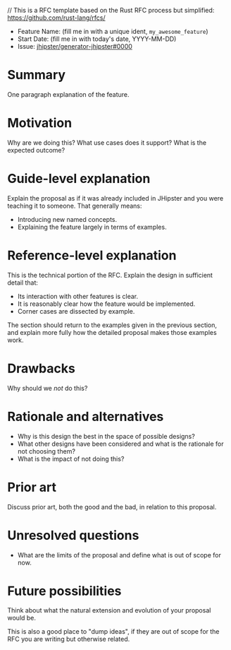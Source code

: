 // This is a RFC template based on the Rust RFC process but simplified: https://github.com/rust-lang/rfcs/

-   Feature Name: (fill me in with a unique ident, `my_awesome_feature`)
-   Start Date: (fill me in with today's date, YYYY-MM-DD)
-   Issue: [jhipster/generator-jhipster#0000](https://github.com/jhipster/generator-jhipster/0000)

# Summary

[summary]: #summary

One paragraph explanation of the feature.

# Motivation

[motivation]: #motivation

Why are we doing this? What use cases does it support? What is the expected outcome?

# Guide-level explanation

[guide-level-explanation]: #guide-level-explanation

Explain the proposal as if it was already included in JHipster and you were teaching it to someone. That generally means:

-   Introducing new named concepts.
-   Explaining the feature largely in terms of examples.

# Reference-level explanation

[reference-level-explanation]: #reference-level-explanation

This is the technical portion of the RFC. Explain the design in sufficient detail that:

-   Its interaction with other features is clear.
-   It is reasonably clear how the feature would be implemented.
-   Corner cases are dissected by example.

The section should return to the examples given in the previous section, and explain more fully how the detailed proposal makes those examples work.

# Drawbacks

[drawbacks]: #drawbacks

Why should we _not_ do this?

# Rationale and alternatives

[rationale-and-alternatives]: #rationale-and-alternatives

-   Why is this design the best in the space of possible designs?
-   What other designs have been considered and what is the rationale for not choosing them?
-   What is the impact of not doing this?

# Prior art

[prior-art]: #prior-art

Discuss prior art, both the good and the bad, in relation to this proposal.

# Unresolved questions

[unresolved-questions]: #unresolved-questions

-   What are the limits of the proposal and define what is out of scope for now.

# Future possibilities

[future-possibilities]: #future-possibilities

Think about what the natural extension and evolution of your proposal would
be.

This is also a good place to "dump ideas", if they are out of scope for the
RFC you are writing but otherwise related.
